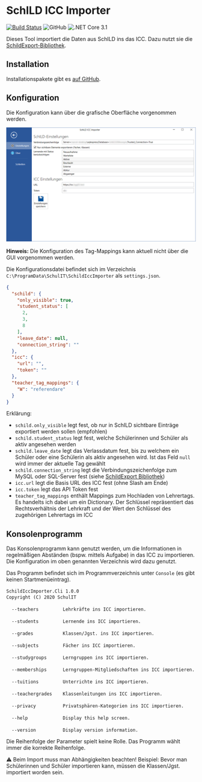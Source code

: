 # SchILD ICC Importer

[![Build Status](https://dev.azure.com/schulit/SchILD%20ICC%20Importer/_apis/build/status/SchulIT.schild-icc-importer?branchName=master)](https://dev.azure.com/schulit/SchILD%20ICC%20Importer/_build/latest?definitionId=11&branchName=master)
![GitHub](https://img.shields.io/github/license/schulit/schild-icc-importer?style=flat-square)
![.NET Core 3.1](https://img.shields.io/badge/.NET%20Core-3.1-brightgreen?style=flat-square)

Dieses Tool importiert die Daten aus SchILD ins das ICC. Dazu nutzt sie die [SchildExport-Bibliothek](https://github.com/schulit/schildexport).

## Installation

Installationspakete gibt es [auf GitHub](https://github.com/SchulIT/schild-icc-importer/releases).

## Konfiguration

Die Konfiguration kann über die grafische Oberfläche vorgenommen werden.

![](screenshots/configuration.png)

**Hinweis:** Die Konfiguration des Tag-Mappings kann aktuell nicht über die GUI vorgenommen werden.

Die Konfigurationsdatei befindet sich im Verzeichnis `C:\ProgramData\SchulIT\SchildIccImporter` als `settings.json`.

```json
{
  "schild": {
    "only_visible": true,
    "student_status": [
      2,
      3,
      8
    ],
    "leave_date": null,
    "connection_string": ""
  },
  "icc": {
    "url": "",
    "token": ""
  },
  "teacher_tag_mappings": {
    "W": "referendare"
  }
}
```

Erklärung:

* `schild.only_visible` legt fest, ob nur in SchILD sichtbare Einträge exportiert werden sollen (empfohlen)
* `schild.student_status` legt fest, welche Schülerinnen und Schüler als aktiv angesehen werden
* `schild.leave_date` legt das Verlassdatum fest, bis zu welchem ein Schüler oder eine Schülerin als aktiv angesehen wird. Ist das Feld `null` wird immer der aktuelle Tag gewählt
* `schild.connection_string` legt die Verbindungszeichenfolge zum MySQL oder SQL-Server fest (siehe [SchildExport Bibliothek](https://github.com/schulit/schildexport))
* `icc.url` legt die Basis URL des ICC fest (ohne Slash am Ende)
* `icc.token` legt das API Token fest
* `teacher_tag_mappings` enthält Mappings zum Hochladen von Lehrertags. Es handelts ich dabei um ein Dictionary. Der Schlüssel repräsentiert das Rechtsverhältnis der Lehrkraft und der Wert den Schlüssel des zugehörigen Lehrertags im ICC

## Konsolenprogramm

Das Konsolenprogramm kann genutzt werden, um die Informationen in regelmäßigen Abständen (bspw. mittels Aufgabe) in das ICC zu importieren. Die Konfiguration im oben genannten Verzeichnis wird dazu genutzt.

Das Programm befindet sich im Programmverzeichnis unter `Console` (es gibt keinen Startmenüeintrag).

```
SchildIccImporter.Cli 1.0.0
Copyright (C) 2020 SchulIT

  --teachers         Lehrkräfte ins ICC importieren.

  --students         Lernende ins ICC importieren.

  --grades           Klassen/Jgst. ins ICC importieren.

  --subjects         Fächer ins ICC importieren.

  --studygroups      Lerngruppen ins ICC importieren.

  --memberships      Lerngruppen-Mitgliedschaften ins ICC importieren.

  --tuitions         Unterrichte ins ICC importieren.

  --teachergrades    Klassenleitungen ins ICC importieren.

  --privacy          Privatsphären-Kategorien ins ICC importieren.

  --help             Display this help screen.

  --version          Display version information.
```

Die Reihenfolge der Parameter spielt keine Rolle. Das Programm wählt immer die korrekte Reihenfolge.

⚠ Beim Import muss man Abhängigkeiten beachten! Beispiel: Bevor man Schülerinnen und Schüler importieren kann, müssen die Klassen/Jgst. importiert worden sein.
